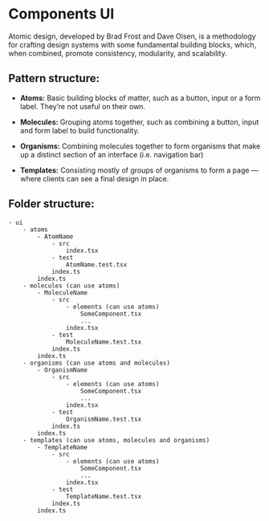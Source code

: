 # Components UI

Atomic design, developed by Brad Frost and Dave Olsen, is a methodology for crafting design systems with some fundamental building blocks, which, when combined, promote consistency, modularity, and scalability.

## Pattern structure:

- **Atoms:** Basic building blocks of matter, such as a button, input or a form label. They’re not useful on their own.

- **Molecules:** Grouping atoms together, such as combining a button, input and form label to build functionality.

- **Organisms:** Combining molecules together to form organisms that make up a distinct section of an interface (i.e. navigation bar)

- **Templates:** Consisting mostly of groups of organisms to form a page — where clients can see a final design in place.

## Folder structure:
``` 
- ui
    - atoms
        - AtomName
            - src
                index.tsx
            - test
                AtomName.test.tsx
            index.ts
        index.ts
    - molecules (can use atoms)
        - MoleculeName
            - src
                - elements (can use atoms)
                    SomeComponent.tsx
                    ...
                index.tsx
            - test
                MoleculeName.test.tsx
            index.ts
        index.ts
    - organisms (can use atoms and molecules)
        - OrganismName
            - src
                - elements (can use atoms)
                    SomeComponent.tsx
                    ...
                index.tsx
            - test
                OrganismName.test.tsx
            index.ts
        index.ts
    - templates (can use atoms, molecules and organisms)
        - TemplateName
            - src
                - elements (can use atoms)
                    SomeComponent.tsx
                    ...
                index.tsx
            - test
                TemplateName.test.tsx
            index.ts
        index.ts
```